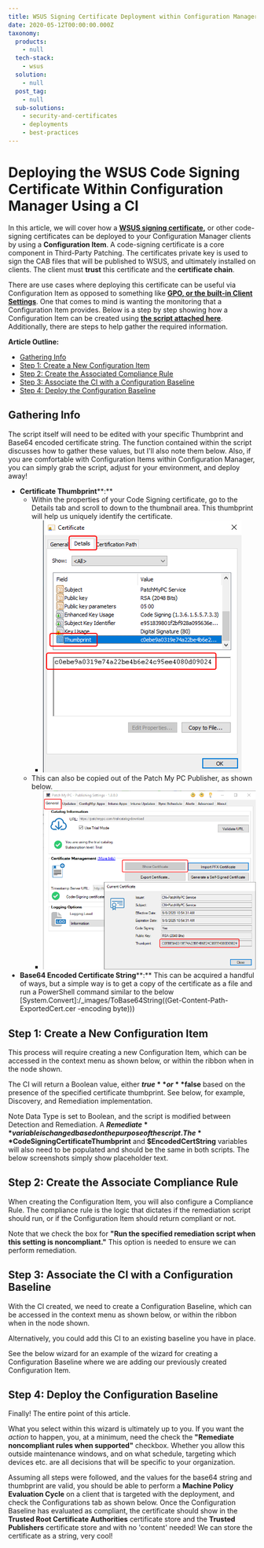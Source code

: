 ```yaml
---
title: WSUS Signing Certificate Deployment within Configuration Manager
date: 2020-05-12T00:00:00.000Z
taxonomy:
  products:
    - null
  tech-stack:
    - wsus
  solution:
    - null
  post_tag:
    - null
  sub-solutions:
    - security-and-certificates
    - deployments
    - best-practices
---
```


# Deploying the WSUS Code Signing Certificate Within Configuration Manager Using a CI

In this article, we will cover how a [**WSUS signing certificate**](../../wsus-signing-certificate-options-for-third-party-updates-in-configuration-manager/)**,** or other code-signing certificates can be deployed to your Configuration Manager clients by using a **Configuration Item**. A code-signing certificate is a core component in Third-Party Patching. The certificates private key is used to sign the CAB files that will be published to WSUS, and ultimately installed on clients. The client must **trust** this certificate and the **certificate chain**.

There are use cases where deploying this certificate can be useful via Configuration Item as opposed to something like [**GPO, or the built-in Client Settings**](../../how-to-deploy-the-wsus-signing-certificate-for-third-party-software-updates/). One that comes to mind is wanting the monitoring that a Configuration Item provides. Below is a step by step showing how a Configuration Item can be created using [**the script attached here**](https://patchmypc.com/app/uploads/2025/06/Script_Register-CodeSigningCertificate.zip). Additionally, there are steps to help gather the required information.

**Article Outline:**

* [Gathering Info](wsus-signing-certificate-deployment-ci.md#GatheringInfo)
* [Step 1: Create a New Configuration Item](wsus-signing-certificate-deployment-ci.md#CreateCI)
* [Step 2: Create the Associated Compliance Rule](wsus-signing-certificate-deployment-ci.md#CreateCR)
* [Step 3: Associate the CI with a Configuration Baseline](wsus-signing-certificate-deployment-ci.md#CreateCB)
* [Step 4: Deploy the Configuration Baseline](wsus-signing-certificate-deployment-ci.md#DeployCB)

## Gathering Info

The script itself will need to be edited with your specific Thumbprint and Base64 encoded certificate string. The function contained within the script discusses how to gather these values, but I'll also note them below. Also, if you are comfortable with Configuration Items within Configuration Manager, you can simply grab the script, adjust for your environment, and deploy away!

* **Certificate Thumbprint**\*\*:\*\*
  * Within the properties of your Code Signing certificate, go to the Details tab and scroll to down to the thumbnail area. This thumbprint will help us uniquely identify the certificate.
    * &#x20;![certificate properties, details, thumbprint field](../../_images/cert-details.png)
  * This can also be copied out of the Patch My PC Publisher, as shown below.
    * ![General Tab, Show Certificate, Thumbprint field](../../_images/publisher-show-certificate.png)
* **Base64 Encoded Certificate String**\*\*:\*\* This can be acquired a handful of ways, but a simple way is to get a copy of the certificate as a file and run a PowerShell command similar to the below \[System.Convert]:/\_images/ToBase64String((Get-Content-Path-ExportedCert.cer -encoding byte)))

## Step 1: Create a New Configuration Item

This process will require creating a new Configuration Item, which can be accessed in the context menu as shown below, or within the ribbon when in the node shown.

The CI will return a Boolean value, either **$true** or **$false** based on the presence of the specified certificate thumbprint. See below, for example, Discovery, and Remediation implementation.

Note Data Type is set to Boolean, and the script is modified between Detection and Remediation. A **$Remediate** variable is changed based on the purpose of the script. The **$CodeSigningCertificateThumbprint** and **$EncodedCertString** variables will also need to be populated and should be the same in both scripts. The below screenshots simply show placeholder text.

## Step 2: Create the Associate Compliance Rule

When creating the Configuration Item, you will also configure a Compliance Rule. The compliance rule is the logic that dictates if the remediation script should run, or if the Configuration Item should return compliant or not.

Note that we check the box for **"Run the specified remediation script when this setting is noncompliant."** This option is needed to ensure we can perform remediation.

## Step 3: Associate the CI with a Configuration Baseline

With the CI created, we need to create a Configuration Baseline, which can be accessed in the context menu as shown below, or within the ribbon when in the node shown.

Alternatively, you could add this CI to an existing baseline you have in place.

See the below wizard for an example of the wizard for creating a Configuration Baseline where we are adding our previously created Configuration Item.

## Step 4: Deploy the Configuration Baseline

Finally! The entire point of this article.

What you select within this wizard is ultimately up to you. If you want the _action_ to happen, you, at a minimum, need the check the **"Remediate noncompliant rules when supported"** checkbox. Whether you allow this outside maintenance windows, and on what schedule, targeting which devices etc. are all decisions that will be specific to your organization.

Assuming all steps were followed, and the values for the base64 string and thumbprint are valid, you should be able to perform a **Machine Policy Evaluation Cycle** on a client that is targeted with the deployment, and check the Configurations tab as shown below. Once the Configuration Baseline has evaluated as compliant, the certificate should show in the **Trusted Root Certificate Authorities** certificate store and the **Trusted Publishers** certificate store and with no 'content' needed! We can store the certificate as a string, very cool!
